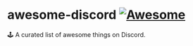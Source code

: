 # awesome-discord [![Awesome](https://awesome.re/badge.svg)](https://awesome.re)
🕹 A curated list of awesome things on Discord.
